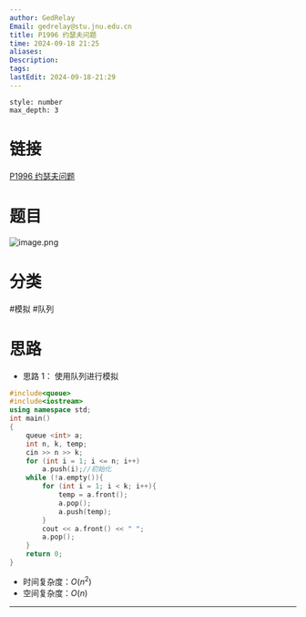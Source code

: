 ```yaml
---
author: GedRelay
Email: gedrelay@stu.jnu.edu.cn
title: P1996 约瑟夫问题
time: 2024-09-18 21:25
aliases: 
Description: 
tags: 
lastEdit: 2024-09-18-21:29
---
```


```toc
style: number
max_depth: 3
```

# 链接
[P1996 约瑟夫问题](https://www.luogu.com.cn/problem/P1996) 

# 题目
![image.png](https://ged-pic-bed.oss-cn-guangzhou.aliyuncs.com/img/202409182127181.png)


# 分类
#模拟 #队列 

# 思路
- 思路 1：
使用队列进行模拟


```cpp
#include<queue>
#include<iostream>
using namespace std;
int main()
{
	queue <int> a;
	int n, k, temp;
	cin >> n >> k;
	for (int i = 1; i <= n; i++)
		a.push(i);//初始化
	while (!a.empty()){
		for (int i = 1; i < k; i++){
			temp = a.front();
			a.pop();
			a.push(temp);
		}
		cout << a.front() << " ";
		a.pop();
	}
	return 0;
}
```


- 时间复杂度：${O\left( n^{2}  \right)  }$ 
- 空间复杂度：${O\left( n \right)  }$ 


---

